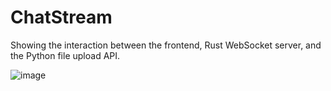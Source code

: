 # ChatStream
Showing the interaction between the frontend, Rust WebSocket server, and the Python file upload API.

![image](https://github.com/user-attachments/assets/0771a06f-5b22-43c4-befb-1b53bb9eebed)

